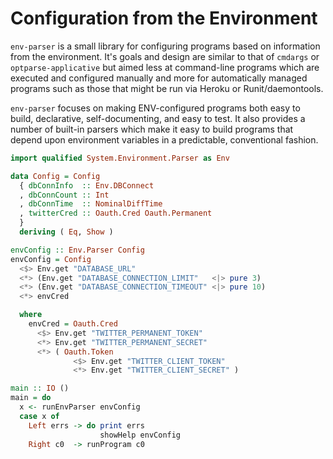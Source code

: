 
# Configuration from the Environment

`env-parser` is a small library for configuring programs based on information
from the environment. It's goals and design are similar to that of `cmdargs` or
`optparse-applicative` but aimed less at command-line programs which are
executed and configured manually and more for automatically managed programs
such as those that might be run via Heroku or Runit/daemontools.

`env-parser` focuses on making ENV-configured programs both easy to build,
declarative, self-documenting, and easy to test. It also provides a number of
built-in parsers which make it easy to build programs that depend upon
environment variables in a predictable, conventional fashion.

```haskell
import qualified System.Environment.Parser as Env

data Config = Config
  { dbConnInfo  :: Env.DBConnect
  , dbConnCount :: Int
  , dbConnTime  :: NominalDiffTime
  , twitterCred :: Oauth.Cred Oauth.Permanent
  }
  deriving ( Eq, Show )

envConfig :: Env.Parser Config
envConfig = Config
  <$> Env.get "DATABASE_URL"
  <*> (Env.get "DATABASE_CONNECTION_LIMIT"   <|> pure 3)
  <*> (Env.get "DATABASE_CONNECTION_TIMEOUT" <|> pure 10)
  <*> envCred

  where
    envCred = Oauth.Cred
      <$> Env.get "TWITTER_PERMANENT_TOKEN"
      <*> Env.get "TWITTER_PERMANENT_SECRET"
      <*> ( Oauth.Token 
              <$> Env.get "TWITTER_CLIENT_TOKEN"
              <*> Env.get "TWITTER_CLIENT_SECRET" )

main :: IO ()
main = do
  x <- runEnvParser envConfig
  case x of
    Left errs -> do print errs
                    showHelp envConfig
    Right c0  -> runProgram c0
```
